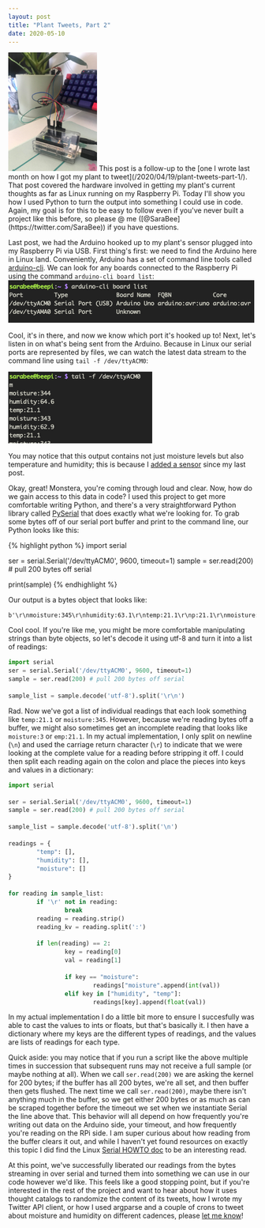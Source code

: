 ```yaml
---
layout: post
title: "Plant Tweets, Part 2"
date: 2020-05-10
---
```

<img src="/images/arduino.jpg" width="180" class="right">
This post is a follow-up to the [one I wrote last month on how I got my plant
to tweet](/2020/04/19/plant-tweets-part-1/). That post covered the hardware
involved in getting my plant's current thoughts as far as Linux running on my
Raspberry Pi. Today I'll show you how I used Python to turn the output into
something I could use in code. Again, my goal is for this to be easy to follow even if you've never
built a project like this before, so please @ me
([@SaraBee](https://twitter.com/SaraBee)) if you have questions.

Last post, we had the Arduino hooked up to my plant's sensor plugged into my Raspberry Pi via USB. First thing's first: we
need to find the Arduino here in Linux land. Conveniently, Arduino has a set of command line tools called
[arduino-cli](https://arduino.github.io/arduino-cli/getting-started/). We can
look for any boards connected to the Raspberry Pi using the command
`arduino-cli board list`:
<img src="/images/board-list.png" />

Cool, it's in there, and now we know which port it's hooked up to! Next, let's listen in on what's being sent from the Arduino. Because in Linux our serial ports are represented by files, we can watch the
latest data stream to the command line using `tail -f /dev/ttyACM0`:

<img src="/images/tail-serial-output.png" />

You may notice that this output contains not just moisture levels but also
temperature and humidity; this is because I [added a sensor](https://github.com/sparkfun/SparkFun_HTU21D_Breakout_Arduino_Library) since my last post.

Okay, great! Monstera, you're coming through loud and clear. Now, how do we
gain access to this data in code? I used this project to get more comfortable
writing Python, and there's a very straightforward Python library called
[PySerial](https://pythonhosted.org/pyserial/) that does exactly what we're
looking for. To grab some bytes off of our serial port buffer and print to the
command line, our Python looks like this:

{% highlight python %}
import serial

ser = serial.Serial('/dev/ttyACM0', 9600, timeout=1)
sample = ser.read(200) # pull 200 bytes off serial

print(sample)
{% endhighlight %}

Our output is a bytes object that looks like:

```
b'\r\nmoisture:345\r\nhumidity:63.1\r\ntemp:21.1\r\np:21.1\r\nmoisture:345\r\nhumidity:60.9\r\ntemp:21.1\r\nmoisture:345\r\nhumidity:61.9\r\ntemp:21.1\r\nmoisture:345\r\nhumidity:63.1\r\ntemp:21.1\r\np:21.1\r\nmoisture:345\r\nhumidity'
```

Cool cool. If you're like me, you might be more comfortable manipulating strings
than byte objects, so let's decode it using utf-8 and turn it into a list of
readings:

```python
import serial
ser = serial.Serial('/dev/ttyACM0', 9600, timeout=1)
sample = ser.read(200) # pull 200 bytes off serial

sample_list = sample.decode('utf-8').split('\r\n')
```

Rad. Now we've got a list of individual readings that each look something like
`temp:21.1` or `moisture:345`. However, because we're reading bytes off
a buffer, we might also sometimes get an incomplete reading that looks like `moisture:3`
or `emp:21.1`. In my actual implementation, I only split on newline (`\n`) and used the carriage return character (`\r`) to indicate that we were looking at the complete value for a reading before stripping it off. I could then split each reading again on the colon and place the pieces into keys and values in a dictionary:

```python
import serial

ser = serial.Serial('/dev/ttyACM0', 9600, timeout=1)
sample = ser.read(200) # pull 200 bytes off serial

sample_list = sample.decode('utf-8').split('\n')

readings = {
        "temp": [],
        "humidity": [],
        "moisture": []
}

for reading in sample_list:
        if '\r' not in reading:
                break
        reading = reading.strip()
        reading_kv = reading.split(':')

        if len(reading) == 2:
                key = reading[0]
                val = reading[1]

                if key == "moisture":
                        readings["moisture".append(int(val))
                elif key in ["humidity", "temp"]:
                        readings[key].append(float(val))
```

In my actual implementation I do a little bit more to ensure I succesfully was
able to cast the values to ints or floats, but that's basically it. I then
have a dictionary where my keys are the different types of readings, and the
values are lists of readings for each type.

Quick aside: you may notice that if you run a script like the above multiple
times in succession that subsequent runs may not receive a full sample (or
maybe nothing at all). When we call `ser.read(200)` we are asking the kernel
for 200 bytes; if the buffer has all 200 bytes, we're all set, and then buffer
then gets flushed. The next time we call `ser.read(200)`, maybe there isn't
anything much in the buffer, so we get either 200 bytes or as much as can be
scraped together before the timeout we set when we instantiate Serial the line
above that. This behavior will all depend on how frequently you're writing out data on
the Arduino side, your timeout, and how frequently you're reading on the RPi
side. I am super curious about how reading from the buffer clears it
out, and while I haven't yet found resources on exactly this topic I did find the Linux [Serial HOWTO doc](https://www.tldp.org/HOWTO/Serial-HOWTO.html) to be an interesting read.

At this point, we've successfully liberated our readings from the bytes
streaming in over serial and turned them into something we can use in our
code however we'd like. This feels like a good stopping point, but if you're interested in the
rest of the project and want to hear about how it uses thought catalogs to
randomize the content of its tweets, how I wrote my Twitter API client, or how
I used argparse and a couple of crons to tweet about moisture and humidity on
different cadences, please [let me know](https://twitter.com/SaraBee)!
